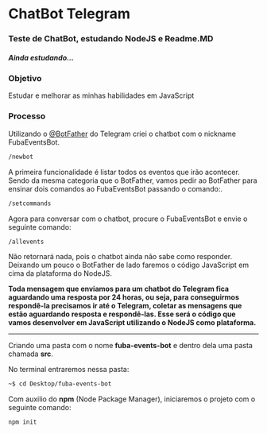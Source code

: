 # ChatBot Telegram
<h3>Teste de ChatBot, estudando NodeJS e Readme.MD</h3>
<h5>Ainda estudando...</h5>
<h3>Objetivo</h3>
<p>Estudar e melhorar as minhas habilidades em JavaScript</p>
<h3>Processo</h3>
<p>Utilizando o <a href="https://telegram.me/BotFather" target="_blank">@BotFather</a> do Telegram criei o chatbot com o nickname FubaEventsBot.</p>

```bash
/newbot
```
<p>A primeira funcionalidade é listar todos os eventos que irão acontecer. Sendo da mesma categoria que o BotFather, vamos pedir ao BotFather para ensinar dois comandos ao FubaEventsBot passando o comando:.</p>

```bash
/setcommands
```
<p>Agora para conversar com o chatbot, procure o FubaEventsBot e envie o seguinte comando:</p>

```bash
/allevents
```
<p>Não retornará nada, pois o chatbot ainda não sabe como responder. Deixando um pouco o BotFather de lado faremos o código JavaScript em cima da plataforma do NodeJS.</p>
<b>Toda mensagem que enviamos para um chatbot do Telegram fica aguardando uma resposta por 24 horas, ou seja, para conseguirmos respondê-la precisamos ir até o Telegram, coletar as mensagens que estão aguardando resposta e respondê-las. Esse será o código que vamos desenvolver em JavaScript utilizando o NodeJS como plataforma.</b>

<hr>

<p>Criando uma pasta com o nome <b>fuba-events-bot</b> e dentro dela uma pasta chamada <b>src</b>.</p>
<p>No terminal entraremos nessa pasta:</p>

```bash
~$ cd Desktop/fuba-events-bot
```
<p>Com auxilio do <b>npm</b> (Node Package Manager), iniciaremos o projeto com o seguinte comando:</p>

```bash
npm init
```
